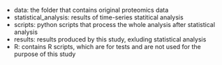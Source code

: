 - data: the folder that contains original proteomics data
- statistical_analysis: results of time-series statitical analysis
- scripts: python scripts that process the whole analysis after statistical analysis
- results: results produced by this study, exluding statistical analysis
- R: contains R scripts, which are for tests and are not used for the purpose of this study